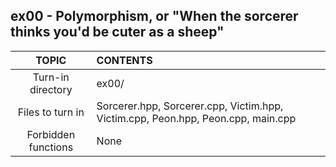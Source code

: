 ## ex00 - Polymorphism, or "When the sorcerer thinks you'd be cuter as a sheep"

|TOPIC|CONTENTS|
|:--:|:--|
|Turn-in directory|ex00/|
|Files to turn in|Sorcerer.hpp, Sorcerer.cpp, Victim.hpp, Victim.cpp, Peon.hpp, Peon.cpp, main.cpp|
|Forbidden functions|None|

